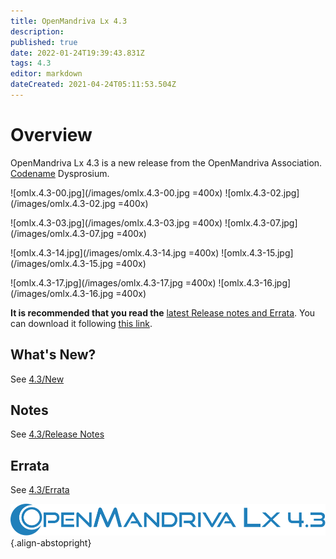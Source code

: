 ```yaml
---
title: OpenMandriva Lx 4.3
description: 
published: true
date: 2022-01-24T19:39:43.831Z
tags: 4.3
editor: markdown
dateCreated: 2021-04-24T05:11:53.504Z
---
```


# Overview
OpenMandriva Lx 4.3 is a new release from the OpenMandriva Association. [Codename](/en/policies/codename) Dysprosium.
<br>

![omlx.4.3-00.jpg](/images/omlx.4.3-00.jpg =400x) ![omlx.4.3-02.jpg](/images/omlx.4.3-02.jpg =400x)

![omlx.4.3-03.jpg](/images/omlx.4.3-03.jpg =400x) ![omlx.4.3-07.jpg](/images/omlx.4.3-07.jpg =400x)

![omlx.4.3-14.jpg](/images/omlx.4.3-14.jpg =400x) ![omlx.4.3-15.jpg](/images/omlx.4.3-15.jpg =400x)

![omlx.4.3-17.jpg](/images/omlx.4.3-17.jpg =400x) ![omlx.4.3-16.jpg](/images/omlx.4.3-16.jpg =400x)

**It is recommended that you read the** [latest Release notes and Errata](https://wiki.openmandriva.org/distribution/releases/current).
You can download it following [this link](https://sourceforge.net/projects/openmandriva/files/release/4.3/).

## What's New?
See [4.3/New](/distribution/releases/omlx43/new)

## Notes
See [4.3/Release Notes](/distribution/releases/omlx43/notes)

## Errata
See [4.3/Errata](/distribution/releases/omlx43/errata)

![header-tr-omlx43.svg](/assets/header-tr-omlx43.svg){.align-abstopright}